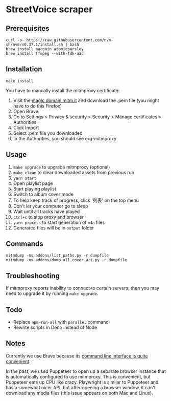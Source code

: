 # StreetVoice scraper

## Prerequisites

    curl -o- https://raw.githubusercontent.com/nvm-sh/nvm/v0.37.1/install.sh | bash
    brew install aacgain atomicparsley
    brew install ffmpeg --with-fdk-aac

## Installation

    make install

You have to manually install the mitmproxy certificate:

1. Visit the [magic domain mitm.it](http://mitm.it) and download the .pem file (you might have to do this Firefox)
1. Open Brave
1. Go to Settings > Privacy & security > Security > Manage certificates > Authorities
1. Click Import
1. Select .pem file you downloaded
1. In the Authorities, you should see org-mitmproxy

## Usage

1. `make upgrade` to upgrade mitmproxy (optional)
1. `make clean` to clear downloaded assets from previous run
1. `yarn start`
1. Open playlist page
1. Start playing playlist
1. Switch to album cover mode
1. To help keep track of progress, click '列表' on the top menu
1. Don't let your computer go to sleep
1. Wait until all tracks have played
1. `ctrl+c` to stop proxy and browser
1. `yarn process` to start generation of `m4a` files
1. Generated files will be in `output` folder

## Commands

    mitmdump -ns addons/list_paths.py -r dumpfile
    mitmdump -ns addons/dump_all_cover_art.py -r dumpfile

## Troubleshooting

If mitmproxy reports inability to connect to certain servers, then you may need to upgrade it by running
`make upgrade`.

## Todo

- Replace `npm-run-all` with `parallel` command
- Rewrite scripts in Deno instead of Node

## Notes

Currently we use Brave because its [command line interface is quite convenient](https://support.brave.com/hc/en-us/articles/360044860011-How-Do-I-Use-Command-Line-Flags-in-Brave-).

In the past, we used Puppeteer to open up a separate browser instance that is automatically configured to use mitmproxy. This is convenient, but Puppeteer eats up CPU like crazy. Playwright is similar to Puppeteer and has a somewhat nicer API, but after opening a browser window, it can't download any media files (this issue appears on both Mac and Linux).
